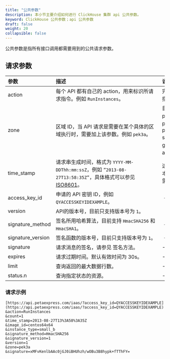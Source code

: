 ```yaml
---
title: "公共参数"
description: 本小节主要介绍如何进行 ClickHouse 集群 api 公共参数。 
keyword: ClickHouse 公共参数；api 公共参数
draft: false
weight: 20
collapsible: false
---
```


公共参数是指所有接口调用都需要用到的公共请求参数。

## 请求参数

|<span style="display:inline-block;width:120px">参数</span> |<span style="display:inline-block;width:320px">描述</span>|<span style="display:inline-block;width:240px">说明</span>|
| :--- | :--- | :--- | 
| action | 每个 API 都有自己的 action，用来标识所请求指令。例如 `RunInstances`。 | 完整的指令名称列表请参见 API 指令列表。 |
| zone | 区域 ID，当 API 请求是需要在某个具体的区域执行时，需要加上该参数。例如 `pek3a`。 | 目前支持的区域 ID 有：<br/>pek3a：北京3区-A<br/>pek3：北京3区(包括 pek3b/pek3c/pek3d)<br/>sh1a：上海1区-A<br/>gd2：广东2区(包括 gd2a/gd2b)<br/>ap2a：亚太2区-A |
| time_stamp | 请求串生成时间，格式为 `YYYY-MM-DDThh:mm:ssZ`，例如 `”2013-08-27T13:58:35Z”`，具体格式可以参见 [ISO8601](http://www.w3.org/TR/NOTE-datetime)。| 这个时间为 UTC 时间，假设您的本地时间为北京时间 `UTC+8` ，您需要将其转化为 `UTC+0` 的时间。 |
| access_key_id | 申请的 API 密钥 ID，例如 `QYACCESSKEYIDEXAMPLE`。 |  - |
| version| API的版本号，目前只支持版本号为 `1`。 |   |
| signature_method | 签名所用哈希算法，目前支持 `HmacSHA256` 和 `HmacSHA1`。 |  - |
| signature_version| 签名函数的版本号，目前只支持版本号为 `1`。 |  - |
| signature | 请求消息的签名，请参见 签名方法。 | -  |
| expires | 请求过期时间。默认有效时间为 30s。 | -  |
| limit |查询返回的最大数据行数。| -  |
| status.n | 查询指定状态的资源。| -  |

### 请求示例

```url
[https://api.petaexpress.com/iaas/?access_key_id=QYACCESSKEYIDEXAMPLE](https://api.petaexpress.com/iaas/?access_key_id=QYACCESSKEYIDEXAMPLE)
&action=RunInstances
&count=1
&time_stamp=2013-08-27T13%3A58%3A35Z
&image_id=centos64x64
&instance_type=small_b
&signature_method=HmacSHA256
&signature_version=1
&version=1
&zone=pek3a
&signature=xMFvKenlbAAc0jGJ0iBHUhzh/wOBu3B8hypk+fTThFY=
```
